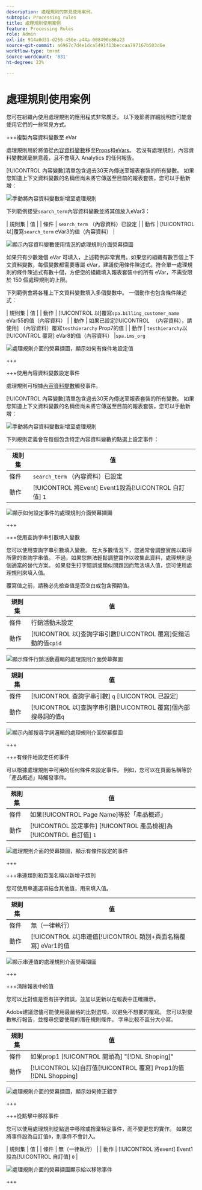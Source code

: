 ```yaml
---
description: 處理規則的常見使用案例。
subtopic: Processing rules
title: 處理規則使用案例
feature: Processing Rules
role: Admin
exl-id: 914a0d31-d256-456e-a44a-008490e86a23
source-git-commit: a6967c7d4e1dca5491f13beccaa797167b503d6e
workflow-type: tm+mt
source-wordcount: '831'
ht-degree: 22%

---
```


# 處理規則使用案例

您可在組織內使用處理規則的應用程式非常廣泛。 以下幾節將詳細說明您可能會使用它們的一些常見方式。

+++複製內容資料變數至 eVar

處理規則用於將值從[內容資料變數](/help/implement/vars/page-vars/contextdata.md)移至[Props](/help/components/dimensions/prop.md)和[eVars](/help/components/dimensions/evar.md)。 若沒有處理規則，內容資料變數就毫無意義，且不會填入 Analytics 的任何報告。

[!UICONTROL 內容變數]清單包含過去30天內傳送至報表套裝的所有變數。 如果您知道上下文資料變數的名稱但尚未將它傳送至目前的報表套裝，您可以手動新增：

![手動將內容資料變數新增至處理規則](assets/add-context-variable.png)

下列範例接受`search_term`內容資料變數並將其值放入eVar3：

| 規則集 | 值 |
| 條件 | `search_term` （內容資料）已設定 |
| 動作 | [!UICONTROL 以]覆寫`search_term` eVar3的值（內容資料） |

![顯示內容資料變數使用情況的處理規則介面熒幕擷圖](assets/set-context-data.png)

如果只有少數幾個 eVar 可填入，上述範例非常實用。如果您的組織有數百個上下文資料變數，每個變數都需要專屬 eVar，建議使用條件陳述式。符合單一處理規則的條件陳述式有數十個，方便您的組織填入報表套裝中的所有 eVar，不需受限於 150 個處理規則的上限。

下列範例會將各種上下文資料變數填入多個變數中。 一個動作也包含條件陳述式：

| 規則集 | 值 |
| 動作 | [!UICONTROL 以]覆寫`spa.billing_customer_name` eVar55的值（內容資料） |
| 動作 | 如果已設定[!UICONTROL &#x200B; （內容資料），請使用] （內容資料）覆寫`testhierarchy` Prop7的值 |
| 動作 | `testhierarchy`以[!UICONTROL 覆寫] eVar8的值（內容資料） |`spa.ims_org`

![處理規則介面的熒幕擷圖，顯示如何有條件地設定值](assets/add-conditional.png)

+++

+++使用內容資料變數設定事件

處理規則可根據[內容資料變數](/help/implement/vars/page-vars/contextdata.md)觸發事件。

[!UICONTROL 內容變數]清單包含過去30天內傳送至報表套裝的所有變數。 如果您知道上下文資料變數的名稱但尚未將它傳送至目前的報表套裝，您可以手動新增：

![手動將內容資料變數新增至處理規則](assets/add-context-variable.png)

下列規則定義會在每個包含特定內容資料變數的點選上設定事件：

| 規則集 | 值 |
| --- | --- |
| 條件 | `search_term` （內容資料）已設定 |
| 動作 | [!UICONTROL 將Event] Event1設為[!UICONTROL 自訂值] `1` |

![顯示如何設定事件的處理規則介面熒幕擷圖](assets/processing_rule_set_event.png)

+++

+++使用查詢字串引數填入變數

您可以使用查詢字串引數填入變數。 在大多數情況下，您通常會調整實施以取得所需的查詢字串值。 不過，如果您無法輕鬆調整實作以收集此資料，處理規則是個適當的替代方案。 如果發生打字錯誤或類似問題因而無法填入值，您可使用處理規則來填入值。

覆寫值之前，請務必先檢查值是否空白或包含預期值。

| 規則集 | 值 |
| --- | --- |
| 條件 | 行銷活動未設定 |
| 動作 | [!UICONTROL 以]查詢字串引數[!UICONTROL 覆寫]促銷活動的值`cpid` |

![顯示條件行銷活動邏輯的處理規則介面熒幕擷圖](assets/set-campaign-conditionally.png)

| 規則集 | 值 |
| --- | --- |
| 條件 | [!UICONTROL 查詢字串引數] `q` [!UICONTROL 已設定] |
| 動作 | [!UICONTROL 以]查詢字串引數[!UICONTROL 覆寫]個內部搜尋詞的值`q` |

![顯示內部搜尋字詞邏輯的處理規則介面熒幕擷圖](assets/populate-internal-search-terms.png)

+++

+++有條件地設定任何事件

可以根據處理規則中可用的任何條件來設定事件。 例如，您可以在頁面名稱等於「產品概述」時觸發事件。

| 規則集 | 值 |
| --- | --- |
| 條件 | 如果[!UICONTROL Page Name]等於「產品概述」 |
| 動作 | [!UICONTROL 設定事件] [!UICONTROL 產品檢視]為[!UICONTROL 自訂值] `1` |

![處理規則介面的熒幕擷圖，顯示有條件設定的事件](assets/set-product-view-event.png)

+++

+++串連類別和頁面名稱以新增子類別

您可使用串連選項結合其他值，用來填入值。

| 規則集 | 值 |
| --- | --- |
| 條件 | 無（一律執行） |
| 動作 | [!UICONTROL 以]串連值[!UICONTROL 類別+頁面名稱覆寫] eVar1的值 |

![顯示串連值的處理規則介面熒幕擷圖](assets/add-subcategory-using-concat.png)

+++

+++清除報表中的值

您可以比對值是否有拼字錯誤，並加以更新以在報表中正確顯示。

Adobe建議您儘可能使用最嚴格的比對選項，以避免不想要的覆寫。 您可以對變數執行報告，並搜尋您要使用的潛在規則條件。 字串比較不區分大小寫。

| 規則集 | 值 |
| --- | --- |
| 條件 | 如果prop1 [!UICONTROL 開頭為] &quot;[!DNL Shoping]&quot; |
| 動作 | [!UICONTROL 以]自訂值[!UICONTROL 覆寫] Prop1的值[!DNL Shopping] |

![處理規則介面的熒幕擷圖，顯示如何修正錯字](assets/clean-up-values-in-report.png)

+++

+++從點擊中移除事件

您可以使用處理規則從點選中移除或捨棄特定事件，而不變更您的實作。 如果您將事件設為自訂值`0`，則事件不會計入。

| 規則集 | 值 |
| 條件 | 無（一律執行） |
| 動作 | [!UICONTROL 將event] Event1設為[!UICONTROL 自訂值] `0` |

![處理規則介面的熒幕擷圖顯示給以移除事件](assets/remove_event.png)

+++
